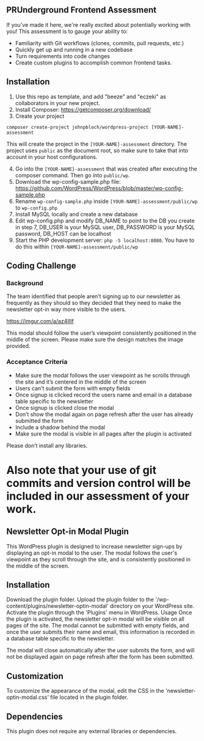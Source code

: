 ## PRUnderground Frontend Assessment

If you've made it here, we're really excited about potentially working with you!
This assessment is to gauge your ability to:

- Familiarity with Git workflows (clones, commits, pull requests, etc.)
- Quickly get up and running in a new codebase
- Turn requirements into code changes
- Create custom plugins to accomplish common frontend tasks.

## Installation

1. Use this repo as template, and add "beeze" and "eczeki" as collaborators in your new project.
2. Install Composer: https://getcomposer.org/download/
3. Create your project

```
composer create-project johnpbloch/wordpress-project [YOUR-NAME]-assessment
```

This will create the project in the `[YOUR-NAME]-assessment` directory. The project uses `public` as the document root, so make sure to take that into account in your host configurations.

4. Go into the `[YOUR-NAME]-assessment` that was created after executing the composer command. Then go into `public/wp`.
5. Download the wp-config-sample.php file: https://github.com/WordPress/WordPress/blob/master/wp-config-sample.php
6. Rename `wp-config-sample.php` inside `[YOUR-NAME]-assessment/public/wp` to `wp-config.php`
7. Install MySQL locally and create a new database
8. Edit wp-config.php and modify DB_NAME to point to the DB you create in step 7, DB_USER is your MySQL user, DB_PASSWORD is your MySQL password, DB_HOST can be localhost
9. Start the PHP development server: `php -S localhost:8080`. You have to do this within `[YOUR-NAME]-assessment/public/wp`

## Coding Challenge

### Background
The team identified that people aren’t signing up to our newsletter as frequently as they should so they decided that they need to make the newsletter opt-in way more visible to the users.

https://imgur.com/a/az4IIIf

This modal should follow the user’s viewpoint consistently positioned in the middle of the screen. Please make sure the design matches the image provided.

### Acceptance Criteria

* Make sure the modal follows the user viewpoint as he scrolls through the site and it’s centered in the middle of the screen
* Users can’t submit the form with empty fields
* Once signup is clicked record the users name and email in a database table specific to the newsletter
* Once signup is clicked close the modal 
* Don’t show the modal again on page refresh after the user has already submitted the form
* Include a shadow behind the modal
* Make sure the modal is visible in all pages after the plugin is activated

Please don’t install any libraries.

Also note that your use of git commits and version control will be included in our assessment of your work.
=======

## Newsletter Opt-in Modal Plugin
This WordPress plugin is designed to increase newsletter sign-ups by displaying an opt-in modal to the user. The modal follows the user's viewpoint as they scroll through the site, and is consistently positioned in the middle of the screen.

## Installation
Download the plugin folder.
Upload the plugin folder to the '/wp-content/plugins/newsletter-optin-modal' directory on your WordPress site.
Activate the plugin through the 'Plugins' menu in WordPress.
Usage
Once the plugin is activated, the newsletter opt-in modal will be visible on all pages of the site. The modal cannot be submitted with empty fields, and once the user submits their name and email, this information is recorded in a database table specific to the newsletter.

The modal will close automatically after the user submits the form, and will not be displayed again on page refresh after the form has been submitted.

## Customization
To customize the appearance of the modal, edit the CSS in the 'newsletter-optin-modal.css' file located in the plugin folder.

## Dependencies
This plugin does not require any external libraries or dependencies.

